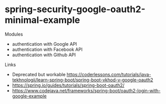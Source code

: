 # spring-security-google-oauth2-minimal-example


Modules
- authentication with Google API
- authentication with Facebook API
- authentication with Github API

Links
- Deprecated but workable https://coderlessons.com/tutorials/java-tekhnologii/learn-spring-boot/spring-boot-vkhod-v-google-oauth2
- https://spring.io/guides/tutorials/spring-boot-oauth2/
- https://www.codejava.net/frameworks/spring-boot/oauth2-login-with-google-example
